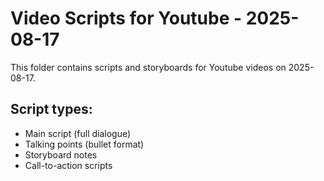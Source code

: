 # Video Scripts for Youtube - 2025-08-17

This folder contains scripts and storyboards for Youtube videos on 2025-08-17.

## Script types:
- Main script (full dialogue)
- Talking points (bullet format)
- Storyboard notes
- Call-to-action scripts
